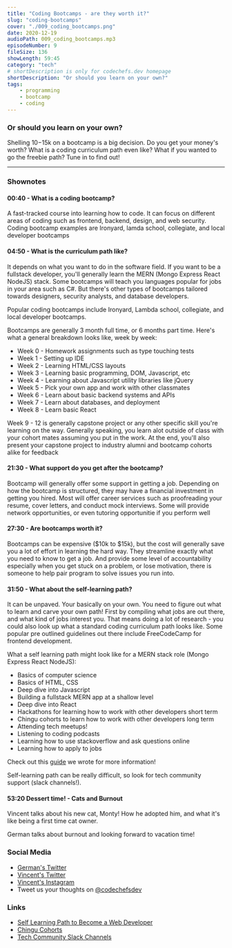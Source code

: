 ```yaml
---
title: "Coding Bootcamps - are they worth it?"
slug: "coding-bootcamps"
cover: "./009_coding_bootcamps.png"
date: 2020-12-19
audioPath: 009_coding_bootcamps.mp3
episodeNumber: 9
fileSize: 136
showLength: 59:45
category: "tech"
# shortDescription is only for codechefs.dev homepage
shortDescription: "Or should you learn on your own?"
tags:
    - programming
    - bootcamp
    - coding
---
```


### Or should you learn on your own?

Shelling $10-$15k on a bootcamp is a big decision. Do you get your money's worth? What is a coding curriculum path even like? What if you wanted to go the freebie path? Tune in to find out!

<hr>

### Shownotes

#### 00:40 - What is a coding bootcamp?

A fast-tracked course into learning how to code. It can focus on different areas of coding such as frontend, backend, design, and web security. Coding bootcamp examples are Ironyard, lamda school, collegiate, and local developer bootcamps

#### 04:50 - What is the curriculum path like?

It depends on what you want to do in the software field. If you want to be a fullstack developer, you'll generally learn the MERN (Mongo Express React NodeJS) stack. Some bootcamps will teach you languages popular for jobs in your area such as C#. But there's other types of bootcamps tailored towards designers, security analysts, and database developers. 

Popular coding bootcamps include Ironyard, Lambda school, collegiate, and local developer bootcamps. 

Bootcamps are generally 3 month full time, or 6 months part time. Here's what a general breakdown looks like, week by week:

- Week 0 - Homework assignments such as type touching tests
- Week 1 - Setting up IDE
- Week 2 - Learning HTML/CSS layouts
- Week 3 - Learning basic programming, DOM, Javascript, etc
- Week 4 - Learning about Javascript utility libraries like jQuery
- Week 5 - Pick your own app and work with other classmates
- Week 6 - Learn about basic backend systems and APIs
- Week 7 - Learn about databases, and deployment
- Week 8 - Learn basic React

Week 9 - 12 is generally capstone project or any other specific skill you're learning on the way. Generally speaking, you learn alot outside of class with your cohort mates assuming you put in the work. At the end, you'll also present your capstone project to industry alumni and bootcamp cohorts alike for feedback

#### 21:30 - What support do you get after the bootcamp?

Bootcamp will generally offer some support in getting a job. Depending on how the bootcamp is structured, they may have a financial investment in getting you hired. Most will offer career services such as proofreading your resume, cover letters, and conduct mock interviews. Some will provide network opportunities, or even tutoring opportunitie if you perform well

#### 27:30 - Are bootcamps worth it?

Bootcamps can be expensive ($10k to $15k), but the cost will generally save you a lot of effort in learning the hard way. They streamline exactly what you need to know to get a job. And provide some level of accountability especially when you get stuck on a problem, or lose motivation, there is someone to help pair program to solve issues you run into.

#### 31:50 - What about the self-learning path?

It can be unpaved. Your basically on your own. You need to figure out what to learn and carve your own path! First by compiling what jobs are out there, and what kind of jobs interest you. That means doing a lot of research - you could also look up what a standard coding curriculum path looks like. Some popular pre outlined guidelines out there include FreeCodeCamp for frontend development.

What a self learning path might look like for a MERN stack role (Mongo Express React NodeJS):

- Basics of computer science
- Basics of HTML, CSS
- Deep dive into Javascript
- Building a fullstack MERN app at a shallow level
- Deep dive into React
- Hackathons for learning how to work with other developers short term
- Chingu cohorts to learn how to work with other developers long term
- Attending tech meetups!
- Listening to coding podcasts
- Learning how to use stackoverflow and ask questions online
- Learning how to apply to jobs

Check out this [guide](https://dev.to/vincentntang/recommended-learning-path-for-a-self-taught-web-developer-react-nodejs-3b53) we wrote for more information!

Self-learning path can be really difficult, so look for tech community support (slack channels!).

#### 53:20 Dessert time! - Cats and Burnout

Vincent talks about his new cat, Monty! How he adopted him, and what it's like being a first time cat owner.

German talks about burnout and looking forward to vacation time!

### Social Media

- [German's Twitter](https://twitter.com/germangamgon)
- [Vincent's Twitter](https://twitter.com/vincentntang)
- [Vincent's Instagram](https://instagram.com/vincentntang)
- Tweet us your thoughts on [@codechefsdev](https://twitter.com/codechefsdev)

### Links

- [Self Learning Path to Become a Web Developer](https://dev.to/vincentntang/recommended-learning-path-for-a-self-taught-web-developer-react-nodejs-3b53)
- [Chingu Cohorts](https://chingu.io/)
- [Tech Community Slack Channels](https://github.com/ladyleet/tech-community-slacks)